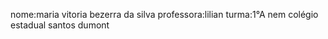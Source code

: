 nome:maria vitoria bezerra da silva
professora:lilian
turma:1°A nem 
colégio estadual santos dumont
